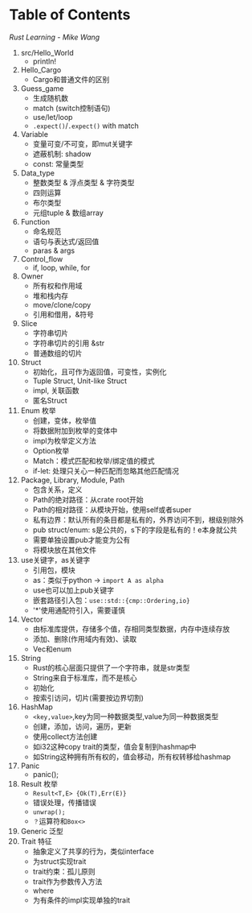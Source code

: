 # Table of Contents

*Rust Learning - Mike Wang*

1. src/Hello_World
    - println!
2. Hello_Cargo
    - Cargo和普通文件的区别
3. Guess_game
    - 生成随机数
    - match (switch控制语句)
    - use/let/loop
    - `.expect()`/`.expect()` with match
4. Variable
    - 变量可变/不可变，即mut关键字
    - 遮蔽机制: shadow
    - const: 常量类型
5. Data_type
    - 整数类型 & 浮点类型 & 字符类型
    - 四则运算
    - 布尔类型
    - 元组tuple & 数组array
6. Function
    - 命名规范
    - 语句与表达式/返回值
    - paras & args
7. Control_flow
    - if, loop, while, for
8. Owner
    - 所有权和作用域
    - 堆和栈内存
    - move/clone/copy
    - 引用和借用，&符号
9. Slice
    - 字符串切片
    - 字符串切片的引用 &str
    - 普通数组的切片
10. Struct
    - 初始化，且可作为返回值，可变性，实例化
    - Tuple Struct, Unit-like Struct
    - impl, 关联函数
    - 匿名Struct
11. Enum 枚举
    - 创建，变体，枚举值
    - 将数据附加到枚举的变体中
    - impl为枚举定义方法
    - Option枚举
    - Match：模式匹配和枚举/绑定值的模式
    - if-let: 处理只关心一种匹配而忽略其他匹配情况 
12. Package, Library, Module, Path
    - 包含关系，定义
    - Path的绝对路径：从crate root开始
    - Path的相对路径：从模块开始，使用self或者super
    - 私有边界：默认所有的条目都是私有的，外界访问不到，根级别除外
    - pub struct/enum: s是公共的，s下的字段是私有的！e本身就公共
    - 需要单独设置pub才能变为公有
    - 将模块放在其他文件
13. use关键字，as关键字
    - 引用包，模块
    - as：类似于python -> `import A as alpha`
    - use也可以加上pub关键字
    - 嵌套路径引入包：`use::std::{cmp::Ordering,io}`
    - '*'使用通配符引入，需要谨慎
14. Vector
    - 由标准库提供，存储多个值，存相同类型数据，内存中连续存放
    - 添加、删除(作用域内有效)、读取
    - Vec和enum
15. String
    - Rust的核心层面只提供了一个字符串，就是str类型
    - String来自于标准库，而不是核心
    - 初始化
    - 按索引访问，切片(需要按边界切割)
16. HashMap
    - `<key,value>`,key为同一种数据类型,value为同一种数据类型
    - 创建，添加，访问，遍历，更新
    - 使用collect方法创建
    - 如i32这种copy trait的类型，值会复制到hashmap中
    - 如String这种拥有所有权的，值会移动，所有权转移给hashmap
17. Panic
    - panic();
18. Result 枚举
    - `Result<T,E> {Ok(T),Err(E)}`
    - 错误处理，传播错误
    - `unwrap();`
    - `？`运算符和`Box<>`
19. Generic 泛型
20. Trait 特征
    - 抽象定义了共享的行为，类似interface
    - 为struct实现trait
    - trait约束：孤儿原则
    - trait作为参数传入方法
    - where
    - 为有条件的impl实现单独的trait